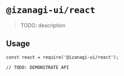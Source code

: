 # `@izanagi-ui/react`

> TODO: description

## Usage

```
const react = require('@izanagi-ui/react');

// TODO: DEMONSTRATE API
```
